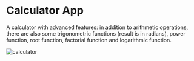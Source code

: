 # Calculator App
A calculator with advanced features: in addition to arithmetic operations, there are also some trigonometric functions (result is in radians), power function, root function, factorial function and logarithmic function.

![calculator](https://github.com/fojogrimmo/CalculatorApp/assets/111078093/1b66f9be-838b-4543-b42c-ad6da7f34088)

